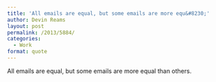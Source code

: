 ```yaml
---
title: 'All emails are equal, but some emails are more equ&#8230;'
author: Devin Reams
layout: post
permalink: /2013/5884/
categories:
  - Work
format: quote
---
```

All emails are equal, but some emails are more equal than others.